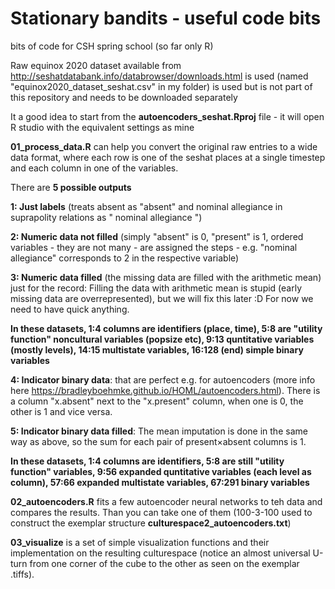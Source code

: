 # Stationary bandits - useful code bits
bits of code for CSH spring school (so far only R)

Raw equinox 2020 dataset available from http://seshatdatabank.info/databrowser/downloads.html is used (named "equinox2020_dataset_seshat.csv" in my folder) is used but is not part of this repository and needs to be downloaded separately

It a good idea to start from the **autoencoders_seshat.Rproj** file - it will open R studio with the equivalent settings as mine 

**01_process_data.R** can help you convert the original raw entries to a wide data format, where each row is one of the seshat places at a single timestep and each column in one of the variables.


There are **5 possible outputs**

**1: Just labels** (treats absent as "absent" and nominal allegiance in suprapolity relations as " nominal allegiance ")

**2: Numeric data not filled** (simply "absent" is 0, "present" is 1, ordered variables - they are not many - are assigned the steps - e.g. "nominal allegiance" corresponds to 2 in the respective variable)

**3: Numeric data filled** (the missing data are filled with the arithmetic mean) just for the record: Filling the data with arithmetic mean is stupid (early missing data are overrepresented), but we will fix this later :D For now we need to have quick anything.

**In these datasets, 1:4 columns are identifiers (place, time), 5:8 are "utility function" noncultural variables (popsize etc), 9:13 quntitative variables (mostly levels), 14:15 multistate variables, 16:128 (end) simple binary variables**


**4: Indicator binary data**: that are perfect e.g. for autoencoders (more info here https://bradleyboehmke.github.io/HOML/autoencoders.html). There is a column "x.absent" next to the "x.present" column, when one is 0, the other is 1 and vice versa.

**5: Indicator binary data filled**: The mean imputation is done in the same way as above, so the sum for each pair of present×absent columns is 1.

**In these datasets, 1:4 columns are identifiers, 5:8 are still "utility function" variables, 9:56 expanded quntitative variables (each level as column), 57:66 expanded multistate variables, 67:291 binary variables**

**02_autoencoders.R** fits a few autoencoder neural networks to teh data and compares the results. Than you can take one of them (100-3-100 used to construct the exemplar structure **culturespace2_autoencoders.txt**)

**03_visualize** is a set of simple visualization functions and their implementation on the resulting culturespace (notice an almost universal U-turn from one corner of the cube to the other as seen on the exemplar .tiffs).
